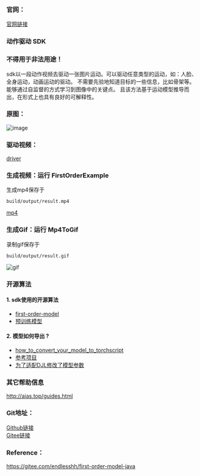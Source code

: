 ### 官网：
[官网链接](http://www.aias.top/)

### 动作驱动 SDK
### 不得用于非法用途！
sdk以一段动作视频去驱动一张图片运动。可以驱动任意类型的运动，如：人脸、全身运动，动画运动的驱动。
不需要先验地知道目标的一些信息，比如骨架等。能够通过自监督的方式学习到图像中的关键点。
且该方法基于运动模型推导而出，在形式上也具有良好的可解释性。

### 原图：
![image](https://aias-home.oss-cn-beijing.aliyuncs.com/AIAS/gan_sdks/beauty.jpg)

### 驱动视频：
[driver](https://aias-home.oss-cn-beijing.aliyuncs.com/AIAS/gan_sdks/driver.mp4)

### 生成视频：运行 FirstOrderExample
生成mp4保存于
```
build/output/result.mp4
```

[mp4](https://aias-home.oss-cn-beijing.aliyuncs.com/AIAS/gan_sdks/result.mp4)

### 生成Gif：运行 Mp4ToGif
录制gif保存于
```
build/output/result.gif
```

![gif](https://aias-home.oss-cn-beijing.aliyuncs.com/AIAS/gan_sdks/result.gif)


### 开源算法
#### 1. sdk使用的开源算法
- [first-order-model](https://github.com/AliaksandrSiarohin/first-order-model)
- [预训练模型](https://drive.google.com/open?id=1PyQJmkdCsAkOYwUyaj_l-l0as-iLDgeH)


#### 2. 模型如何导出 ?
- [how_to_convert_your_model_to_torchscript](http://docs.djl.ai/docs/pytorch/how_to_convert_your_model_to_torchscript.html)
- [参考项目](https://gitee.com/endlesshh/first-order-model-java)    
- [为了适配DJL修改了模型参数](https://gitee.com/endlesshh/fisrt-order-model)


### 其它帮助信息
http://aias.top/guides.html


### Git地址：   
[Github链接](https://github.com/mymagicpower/AIAS)    
[Gitee链接](https://gitee.com/mymagicpower/AIAS)  

### Reference：
https://gitee.com/endlesshh/first-order-model-java 